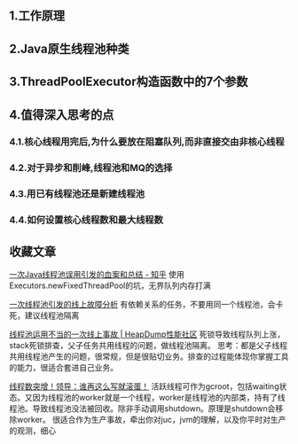 ## 1.工作原理

## 2.Java原生线程池种类

## 3.ThreadPoolExecutor构造函数中的7个参数

## 4.值得深入思考的点
### 4.1.核心线程用完后,为什么要放在阻塞队列,而非直接交由非核心线程

### 4.2.对于异步和削峰,线程池和MQ的选择

### 4.3.用已有线程池还是新建线程池

### 4.4.如何设置核心线程数和最大线程数

## 收藏文章
[一次Java线程池误用引发的血案和总结 - 知乎](https://zhuanlan.zhihu.com/p/32867181)
使用Executors.newFixedThreadPool的坑，无界队列内存打满

[一次线程池引发的线上故障分析](https://mp.weixin.qq.com/s/wFePJPkGv5v34GpalGOkYw)
有依赖关系的任务，不要用同一个线程池，会卡死，建议线程池隔离

[线程池运用不当的一次线上事故 | HeapDump性能社区](https://heapdump.cn/article/646639)
死锁导致线程队列上涨，stack死锁排查，父子任务共用线程的问题，做线程池隔离。
思考：都是父子线程共用线程池产生的问题，很常规，但是很贴切业务。排查的过程能体现你掌握工具的能力，很适合套进自己业务。

[线程数突增！领导：谁再这么写就滚蛋！](https://mp.weixin.qq.com/s/KhGuxqE3-nxjH5PRZ4QDaQ)
活跃线程可作为gcroot，包括waiting状态。又因为线程池的worker就是一个线程，worker是线程池的内部类，持有了线程池。导致线程池没法被回收。除非手动调用shutdown。原理是shutdown会移除worker。
很适合作为生产事故，牵出你对juc，jvm的理解，以及你平时对生产的观测，细心